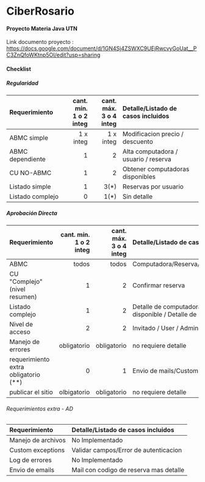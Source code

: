 # CiberRosario
#### Proyecto Materia Java UTN

Link documento proyecto : https://docs.google.com/document/d/1GN4Sj4ZSWXC9UEjRwcvyGoUat__PC3ZnQfoWKtnp5OI/edit?usp=sharing

#### Checklist

##### Regularidad

|Requerimiento|cant. mín.<br>1 o 2 integ|cant. máx.<br>3 o 4 integ|Detalle/Listado de casos incluidos|
|:-|-:|-:|:-|
|ABMC simple|1 x integ|1 x integ|Modificacion precio / descuento|
|ABMC dependiente|1|2|Alta computadora / usuario / reserva|
|CU NO-ABMC|1|2|Obtener computadoras disponibles|
|Listado simple|1|3(*)|Reservas por usuario|
|Listado complejo|0|1(*)|Sin detalle|



##### Aprobación Directa

|Requerimiento|cant. mín.<br>1 o 2 integ|cant. máx.<br>3 o 4 integ|Detalle/Listado de casos incluidos|
|:-|-:|-:|:-|
|ABMC|todos|todos|Computadora/Reserva/Usuario/Descuento/Precios|
|CU "Complejo"(nivel resumen)|1|2|Confirmar reserva|
|Listado complejo|1|2|Detalle de computadora con su cantidad disponible / Detalle de reserva por usuario|
|Nivel de acceso|2|2|Invitado / User / Admin|
|Manejo de errores|obligatorio|obligatorio|no requiere detalle|
|requerimiento extra obligatorio (**)|0|1|Envio de mails/Custom exceptions|
|publicar el sitio|olbigatorio|obligatorio|no requiere detalle|


###### Requerimientos extra - AD
|Requerimiento |Detalle/Listado de casos incluidos|
|:-|:-|
|Manejo de archivos|No Implementado|
|Custom exceptions|Validar campos/Error de autenticacion|
|Log de errores|No Implementado|
|Envio de emails|Mail con codigo de reserva mas detalle|
